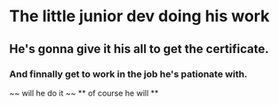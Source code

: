 # The little junior dev doing his work
## He's gonna give it his all to get the certificate.
### And finnally get to work in the job he's pationate with.
~~ will he do it ~~ ** of course he will **
